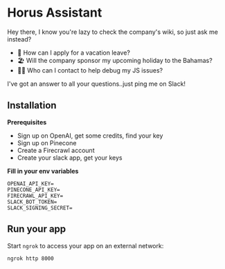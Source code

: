 # Horus Assistant

Hey there, I know you're lazy to check the company's wiki, so just ask me instead?

- 🤨 How can I apply for a vacation leave?
- 🏖️ Will the company sponsor my upcoming holiday to the Bahamas?
- 👩‍💻 Who can I contact to help debug my JS issues?

I've got an answer to all your questions..just ping me on Slack!

## Installation
**Prerequisites**
- Sign up on OpenAI, get some credits, find your key
- Sign up on Pinecone
- Create a Firecrawl account
- Create your slack app, get your keys

**Fill in your env variables**
```shell
OPENAI_API_KEY=
PINECONE_API_KEY=
FIRECRAWL_API_KEY=
SLACK_BOT_TOKEN=
SLACK_SIGNING_SECRET=
```

## Run your app
Start `ngrok` to access your app on an external network:
```shell
ngrok http 8000
```

